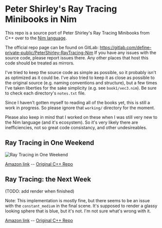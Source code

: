 Peter Shirley's Ray Tracing Minibooks in Nim
============================================

This repo is a source port of Peter Shirley's Ray Tracing Minibooks from C++
over to the [Nim language](http://nim-lang.org/).

The official repo page can be found on GitLab:
https://gitlab.com/define-private-public/PeterShirley-RayTracing-Nim
If you have any issues with the source code, please report issues there.  Any
other places that host this code should be treated as mirrors.

I've tried to keep the source code as simple as possible, so it probably isn't
as optimized as it could be.  I've also tried to keep it as close as possible to
the original source (e.g. naming conventions and structure), but a few times
I've taken liberties for the sake simplicity (e.g. see `book1/vec3.nim`).  Be
sure to check each directory's `notes.txt` file.

Since I haven't gotten myself to reading all of the books yet, this is still a
work in progress.  So please ignore that `working/` directory for the moment.

Please also keep in mind that I worked on these when I was still very new to the
Nim language (and it's ecosystem).  So it's very likely there are
inefficiencies, not so great code consistancy, and other undesireables.



Ray Tracing in One Weekend
--------------------------
![Ray Tracing in One Weekend](https://gitlab.com/define-private-public/PeterShirley-RayTracing-Nim/raw/master/renders/book1.png)

[Amazon link](https://www.amazon.com/Ray-Tracing-Weekend-Minibooks-Book-ebook/dp/B01B5AODD8)
-- [Original C++ Repo](https://github.com/petershirley/raytracinginoneweekend)


Ray Tracing: the Next Week
--------------------------
(TODO: add render when finished)

Note: This implementation is mostly fine, but there seems to be an issue with
the `constant_medium` in the final scene.  It's supposed to render a glassy
looking sphere that is blue, but it's not.  I'm not sure what's wrong with it.

[Amazon link](https://www.amazon.com/Ray-Tracing-Next-Week-Minibooks-ebook/dp/B01CO7PQ8C)
-- [Original C++ Repo](https://github.com/petershirley/raytracingthenextweek)

